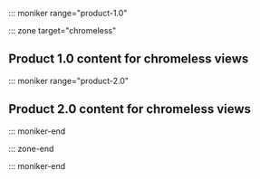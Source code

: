::: moniker range="product-1.0"

::: zone target="chromeless"

## Product 1.0 content for chromeless views

::: moniker range="product-2.0"

## Product 2.0 content for chromeless views

::: moniker-end

::: zone-end

::: moniker-end
